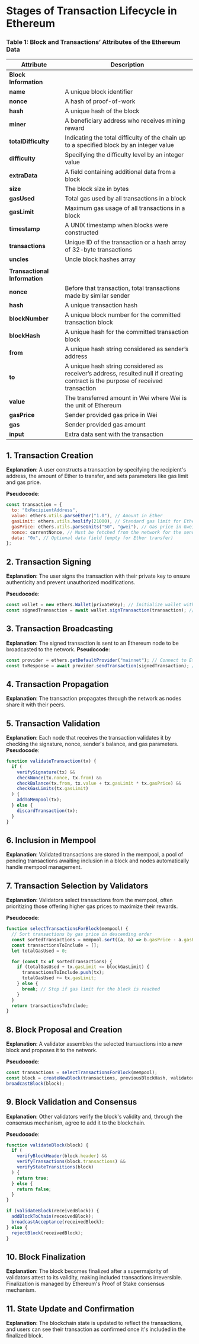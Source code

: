# Stages of Transaction Lifecycle in Ethereum

### Table 1: Block and Transactions’ Attributes of the Ethereum Data

| **Attribute**             | **Description**                                                                                                                                  |
|---------------------------|--------------------------------------------------------------------------------------------------------------------------------------------------|
| **Block Information**     |                                                                                                                                                  |
| **name**                  | A unique block identifier                                                                                                                        |
| **nonce**                 | A hash of proof-of-work                                                                                                                          |
| **hash**                  | A unique hash of the block                                                                                                                       |
| **miner**                 | A beneficiary address who receives mining reward                                                                                                 |
| **totalDifficulty**       | Indicating the total difficulty of the chain up to a specified block by an integer value                                                         |
| **difficulty**            | Specifying the difficulty level by an integer value                                                                                              |
| **extraData**             | A field containing additional data from a block                                                                                                  |
| **size**                  | The block size in bytes                                                                                                                          |
| **gasUsed**               | Total gas used by all transactions in a block                                                                                                    |
| **gasLimit**              | Maximum gas usage of all transactions in a block                                                                                                 |
| **timestamp**             | A UNIX timestamp when blocks were constructed                                                                                                    |
| **transactions**          | Unique ID of the transaction or a hash array of 32-byte transactions                                                                              |
| **uncles**                | Uncle block hashes array                                                                                                                         |
|                           |                                                                                                                                                  |
| **Transactional Information** |                                                                                                                                             |
| **nonce**                 | Before that transaction, total transactions made by similar sender                                                                               |
| **hash**                  | A unique transaction hash                                                                                                                        |
| **blockNumber**           | A unique block number for the committed transaction block                                                                                        |
| **blockHash**             | A unique hash for the committed transaction block                                                                                                |
| **from**                  | A unique hash string considered as sender’s address                                                                                              |
| **to**                    | A unique hash string considered as receiver’s address, resulted null if creating contract is the purpose of received transaction                 |
| **value**                 | The transferred amount in Wei where Wei is the unit of Ethereum                                                                                  |
| **gasPrice**              | Sender provided gas price in Wei                                                                                                                 |
| **gas**                   | Sender provided gas amount                                                                                                                       |
| **input**                 | Extra data sent with the transaction                                                                                                             |



## 1. Transaction Creation

**Explanation**: A user constructs a transaction by specifying the recipient's address, the amount of Ether to transfer, and sets parameters like gas limit and gas price.

**Pseudocode**:
```javascript
const transaction = {
  to: "0xRecipientAddress",
  value: ethers.utils.parseEther("1.0"), // Amount in Ether
  gasLimit: ethers.utils.hexlify(21000), // Standard gas limit for Ether transfer
  gasPrice: ethers.utils.parseUnits("50", "gwei"), // Gas price in Gwei
  nonce: currentNonce, // Must be fetched from the network for the sender's address
  data: "0x", // Optional data field (empty for Ether transfer)
};
```

## 2. Transaction Signing
**Explanation**: The user signs the transaction with their private key to ensure authenticity and prevent unauthorized modifications.

**Pseudocode**:
```javascript
const wallet = new ethers.Wallet(privateKey); // Initialize wallet with private key
const signedTransaction = await wallet.signTransaction(transaction); // Sign the transaction
```

## 3. Transaction Broadcasting
**Explanation**: The signed transaction is sent to an Ethereum node to be broadcasted to the network.
**Pseudocode**:
```javascript
const provider = ethers.getDefaultProvider("mainnet"); // Connect to Ethereum network
const txResponse = await provider.sendTransaction(signedTransaction); // Broadcast the transaction
```

## 4. Transaction Propagation
**Explanation**: The transaction propagates through the network as nodes share it with their peers.

## 5. Transaction Validation
**Explanation**: Each node that receives the transaction validates it by checking the signature, nonce, sender's balance, and gas parameters.
**Pseudocode**:
```javascript
function validateTransaction(tx) {
  if (
    verifySignature(tx) &&
    checkNonce(tx.nonce, tx.from) &&
    checkBalance(tx.from, tx.value + tx.gasLimit * tx.gasPrice) &&
    checkGasLimits(tx.gasLimit)
  ) {
    addToMempool(tx);
  } else {
    discardTransaction(tx);
  }
}

```

## 6. Inclusion in Mempool
**Explanation**: Validated transactions are stored in the mempool, a pool of pending transactions awaiting inclusion in a block and nodes automatically handle mempool management.

## 7. Transaction Selection by Validators
**Explanation**: Validators select transactions from the mempool, often prioritizing those offering higher gas prices to maximize their rewards.

**Pseudocode**:
```javascript
function selectTransactionsForBlock(mempool) {
  // Sort transactions by gas price in descending order
  const sortedTransactions = mempool.sort((a, b) => b.gasPrice - a.gasPrice);
  const transactionsToInclude = [];
  let totalGasUsed = 0;

  for (const tx of sortedTransactions) {
    if (totalGasUsed + tx.gasLimit <= blockGasLimit) {
      transactionsToInclude.push(tx);
      totalGasUsed += tx.gasLimit;
    } else {
      break; // Stop if gas limit for the block is reached
    }
  }
  return transactionsToInclude;
}
```

## 8. Block Proposal and Creation
**Explanation**:  A validator assembles the selected transactions into a new block and proposes it to the network.

**Pseudocode**:
```javascript
const transactions = selectTransactionsForBlock(mempool);
const block = createNewBlock(transactions, previousBlockHash, validatorAddress);
broadcastBlock(block);
```

## 9. Block Validation and Consensus
**Explanation**:  Other validators verify the block's validity and, through the consensus mechanism, agree to add it to the blockchain.

**Pseudocode**:
```javascript
function validateBlock(block) {
  if (
    verifyBlockHeader(block.header) &&
    verifyTransactions(block.transactions) &&
    verifyStateTransitions(block)
  ) {
    return true;
  } else {
    return false;
  }
}

if (validateBlock(receivedBlock)) {
  addBlockToChain(receivedBlock);
  broadcastAcceptance(receivedBlock);
} else {
  rejectBlock(receivedBlock);
}
```

## 10. Block Finalization
**Explanation**:  The block becomes finalized after a supermajority of validators attest to its validity, making included transactions irreversible. Finalization is managed by Ethereum's Proof of Stake consensus mechanism.

## 11. State Update and Confirmation
**Explanation**:  The blockchain state is updated to reflect the transactions, and users can see their transaction as confirmed once it's included in the finalized block.

